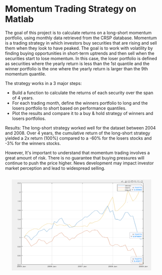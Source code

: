 # Momentum Trading Strategy on Matlab

The goal of this project is to calculate returns on a long-short momentum portfolio, using monthly data retrieved from the CRSP database. Momentum is a trading strategy in which investors buy securities that are rising and sell them when they look to have peaked. The goal is to work with volatility by finding buying opportunities in short-term uptrends and then sell when the securities start to lose momentum. In this case, the loser portfolio is defined as securities where the yearly return is less than the 1st quantile and the winner portfolio is the one where the yearly return is larger than the 9th momentum quantile.

The strategy works in a 3 major steps: 
- Build a function to calculate the returns of each security over the span of 4 years.
- For each trading month, define the winners portfolio to long and the losers portfolio to short based on performance quantiles.
- Plot the results and compare it to a buy & hold strategy of winners and losers portfolios.

Results: The long-short strategy worked well for the dataset between 2004 and 2008. Over 4 years, the cumulative return of the long-short strategy yielded a 2x return (100%) compared to a -60% for the losers stocks and -3% for the winners stocks. 

However, It's important to understand that momentum trading involves a great amount of risk. There is no guarantee that buying pressures will continue to push the price higher. News development may impact investor market perception and lead to widespread selling. 

##
##

<p align="center">
  <img width="460" height="300" src="https://github.com/codebyvictor/Momentum-Trading-Strategy-on-Matlab/blob/d68ba2421dbd53aa8a2139763ead09243dd0e30a/strat-performance-dataset.png">
</p>
